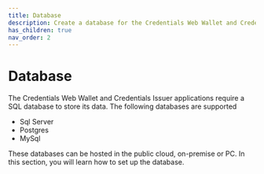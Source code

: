 ```yaml
---
title: Database
description: Create a database for the Credentials Web Wallet and Credentials Issuer applications.
has_children: true
nav_order: 2
---
```


# Database

The Credentials Web Wallet and Credentials Issuer applications require a SQL database to store its data. The following databases are supported

- Sql Server
- Postgres
- MySql

These databases can be hosted in the public cloud, on-premise or PC. In this section, you will learn how to set up the database.
